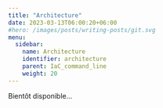 ```yaml
---
title: "Architecture"
date: 2023-03-13T06:00:20+06:00
#hero: /images/posts/writing-posts/git.svg
menu:
  sidebar:
    name: Architecture
    identifier: architecture
    parent: IaC_command_line
    weight: 20
---
```


Bientôt disponible...